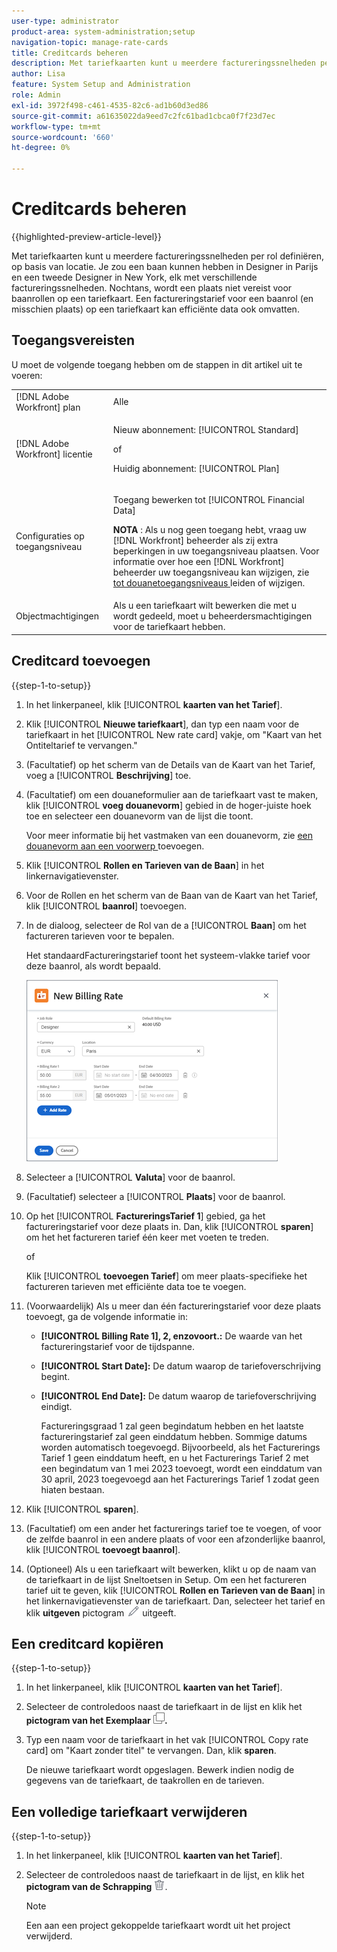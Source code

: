```yaml
---
user-type: administrator
product-area: system-administration;setup
navigation-topic: manage-rate-cards
title: Creditcards beheren
description: Met tariefkaarten kunt u meerdere factureringssnelheden per rol definiëren, op basis van locatie.
author: Lisa
feature: System Setup and Administration
role: Admin
exl-id: 3972f498-c461-4535-82c6-ad1b60d3ed86
source-git-commit: a61635022da9eed7c2fc61bad1cbca0f7f23d7ec
workflow-type: tm+mt
source-wordcount: '660'
ht-degree: 0%

---
```


# Creditcards beheren

{{highlighted-preview-article-level}}

Met tariefkaarten kunt u meerdere factureringssnelheden per rol definiëren, op basis van locatie. Je zou een baan kunnen hebben in Designer in Parijs en een tweede Designer in New York, elk met verschillende factureringssnelheden. Nochtans, wordt een plaats niet vereist voor baanrollen op een tariefkaart. Een factureringstarief voor een baanrol (en misschien plaats) op een tariefkaart kan efficiënte data ook omvatten.

## Toegangsvereisten

U moet de volgende toegang hebben om de stappen in dit artikel uit te voeren:

<table style="table-layout:auto"> 
 <col> 
 <col> 
 <tbody> 
  <tr> 
   <td role="rowheader">[!DNL Adobe Workfront] plan</td> 
   <td>Alle</td> 
  </tr> 
  <tr> 
   <td role="rowheader">[!DNL Adobe Workfront] licentie</td> 
   <td><p>Nieuw abonnement: [!UICONTROL Standard] </p>
       <p>of</p> 
       <p>Huidig abonnement: [!UICONTROL Plan] </p>
   </td>    
  </tr> 
  <tr> 
   <td role="rowheader">Configuraties op toegangsniveau</td> 
   <td> <p>Toegang bewerken tot [!UICONTROL Financial Data]</p> <p><b> NOTA </b>: Als u nog geen toegang hebt, vraag uw [!DNL Workfront] beheerder als zij extra beperkingen in uw toegangsniveau plaatsen. Voor informatie over hoe een [!DNL Workfront] beheerder uw toegangsniveau kan wijzigen, zie <a href="../../../administration-and-setup/add-users/configure-and-grant-access/create-modify-access-levels.md" class="MCXref xref"> tot douanetoegangsniveaus </a> leiden of wijzigen.</p> </td> 
  </tr> 
  <tr> 
   <td role="rowheader">Objectmachtigingen</td> 
   <td>Als u een tariefkaart wilt bewerken die met u wordt gedeeld, moet u beheerdersmachtigingen voor de tariefkaart hebben.</td> 
  </tr> 
 </tbody> 
</table>

## Creditcard toevoegen

{{step-1-to-setup}}

1. In het linkerpaneel, klik [!UICONTROL **kaarten van het Tarief**].
1. Klik [!UICONTROL **Nieuwe tariefkaart**], dan typ een naam voor de tariefkaart in het [!UICONTROL New rate card] vakje, om &quot;Kaart van het Ontiteltarief te vervangen.&quot;
1. (Facultatief) op het scherm van de Details van de Kaart van het Tarief, voeg a [!UICONTROL **Beschrijving**] toe.
1. (Facultatief) om een douaneformulier aan de tariefkaart vast te maken, klik [!UICONTROL **voeg douanevorm**] gebied in de hoger-juiste hoek toe en selecteer een douanevorm van de lijst die toont.

   Voor meer informatie bij het vastmaken van een douanevorm, zie [ een douanevorm aan een voorwerp ](/help/quicksilver/workfront-basics/work-with-custom-forms/add-a-custom-form-to-an-object.md) toevoegen.

1. Klik [!UICONTROL **Rollen en Tarieven van de Baan**] in het linkernavigatievenster.
1. Voor de Rollen en het scherm van de Baan van de Kaart van het Tarief, klik [!UICONTROL **baanrol**] toevoegen.
1. In de dialoog, selecteer de Rol van de a [!UICONTROL **Baan**] om het factureren tarieven voor te bepalen.

   Het standaardFactureringstarief toont het systeem-vlakke tarief voor deze baanrol, als wordt bepaald.

   ![ Nieuwe de dialoog van het Tarief van het Facturerings ](assets/location-rate-for-rate-card.png)

1. Selecteer a [!UICONTROL **Valuta**] voor de baanrol.
1. (Facultatief) selecteer a [!UICONTROL **Plaats**] voor de baanrol.
1. Op het [!UICONTROL **FactureringsTarief 1**] gebied, ga het factureringstarief voor deze plaats in. Dan, klik [!UICONTROL **sparen**] om het het factureren tarief één keer met voeten te treden.

   of

   Klik [!UICONTROL **toevoegen Tarief**] om meer plaats-specifieke het factureren tarieven met efficiënte data toe te voegen.

1. (Voorwaardelijk) Als u meer dan één factureringstarief voor deze plaats toevoegt, ga de volgende informatie in:

   * **[!UICONTROL Billing Rate 1], 2, enzovoort.:** De waarde van het factureringstarief voor de tijdspanne.
   * **[!UICONTROL Start Date]:** De datum waarop de tariefoverschrijving begint.
   * **[!UICONTROL End Date]:** De datum waarop de tariefoverschrijving eindigt.

     Factureringsgraad 1 zal geen begindatum hebben en het laatste factureringstarief zal geen einddatum hebben. Sommige datums worden automatisch toegevoegd. Bijvoorbeeld, als het Facturerings Tarief 1 geen einddatum heeft, en u het Facturerings Tarief 2 met een begindatum van 1 mei 2023 toevoegt, wordt een einddatum van 30 april, 2023 toegevoegd aan het Facturerings Tarief 1 zodat geen hiaten bestaan.

1. Klik [!UICONTROL **sparen**].
1. (Facultatief) om een ander het facturerings tarief toe te voegen, of voor de zelfde baanrol in een andere plaats of voor een afzonderlijke baanrol, klik [!UICONTROL **toevoegt baanrol**].
1. (Optioneel) Als u een tariefkaart wilt bewerken, klikt u op de naam van de tariefkaart in de lijst Sneltoetsen in Setup. Om een het factureren tarief uit te geven, klik [!UICONTROL **Rollen en Tarieven van de Baan**] in het linkernavigatievenster van de tariefkaart. Dan, selecteer het tarief en klik **uitgeven** pictogram ![ pictogram ](assets/edit-icon.png) uitgeeft.

## Een creditcard kopiëren

{{step-1-to-setup}}

1. In het linkerpaneel, klik [!UICONTROL **kaarten van het Tarief**].
1. Selecteer de controledoos naast de tariefkaart in de lijst en klik het **pictogram van het Exemplaar ![ pictogram van het Exemplaar ](assets/copy-icon.png).**
1. Typ een naam voor de tariefkaart in het vak [!UICONTROL Copy rate card] om &quot;Kaart zonder titel&quot; te vervangen. Dan, klik **sparen**.

   De nieuwe tariefkaart wordt opgeslagen. Bewerk indien nodig de gegevens van de tariefkaart, de taakrollen en de tarieven.

## Een volledige tariefkaart verwijderen

{{step-1-to-setup}}

1. In het linkerpaneel, klik [!UICONTROL **kaarten van het Tarief**].
1. Selecteer de controledoos naast de tariefkaart in de lijst, en klik het **pictogram van de Schrapping** ![ pictogram van de Schrapping ](assets/delete.png).

   >[!NOTE]
   >
   >Een aan een project gekoppelde tariefkaart wordt uit het project verwijderd.
